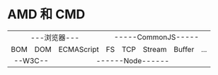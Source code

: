 # AMD 和 CMD

<table style="text-align:center;width:100%">
   <tr>
        <td colspan="3">---浏览器---</td>
        <td colspan="5">-----CommonJS-----</td>  
   </tr>
   <tr>
   	<td textalign="center">BOM</td>
	<td>DOM</td>
	<td>ECMAScript</td>
	<td>FS</td>
	<td>TCP</td>
	<td>Stream</td>
	<td>Buffer</td>
	<td>...</td>
   </tr>
   <tr>
        <td colspan="2">--W3C--</td>
        <td colspan="6">------Node------</td> 
   </tr>
</table>

